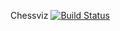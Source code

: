 Chessviz
[![Build Status](https://travis-ci.org/Sokol264/chessviz.svg?branch=master)](https://travis-ci.org/Sokol264/chessviz)
